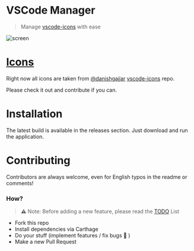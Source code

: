 # VSCode Manager
> Manage [vscode-icons][1] with ease

![screen][2]

# [Icons][3]
Right now all icons are taken from [@danishgajjar][4] [vscode-icons][5] repo.

Please check it out and contribute if you can.

# Installation
The latest build is available in the releases section. Just download and run the application.

# Contributing
Contributors are always welcome, even for English typos in the readme or comments!

### How?
> ⚠️ Note: Before adding a new feature, please read the [TODO][6] List
- Fork this repo
- Install dependencies via Carthage
- Do your stuff (implement features / fix bugs 🐛 )
- Make a new Pull Request




[1]:	https://github.com/dhanishgajjar/vscode-icons "Icons"
[2]:	https://user-images.githubusercontent.com/16429579/46113330-404d8700-c1ee-11e8-88ff-76a5faf1971f.png
[3]:	https://github.com/dhanishgajjar/vscode-icons
[4]:	https://github.com/dhanishgajjar "Dhanish Gajjar"
[5]:	https://github.com/dhanishgajjar/vscode-icons "Icons repo"
[6]:	todo.md